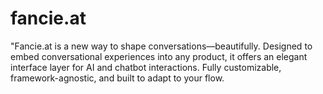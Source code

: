 # fancie.at
"Fancie.at is a new way to shape conversations—beautifully. Designed to embed conversational experiences into any product, it offers an elegant interface layer for AI and chatbot interactions. Fully customizable, framework-agnostic, and built to adapt to your flow.
